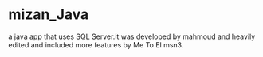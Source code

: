 # mizan_Java

a java app that uses SQL Server.it was developed by mahmoud and heavily edited and included more features by Me To El msn3.
